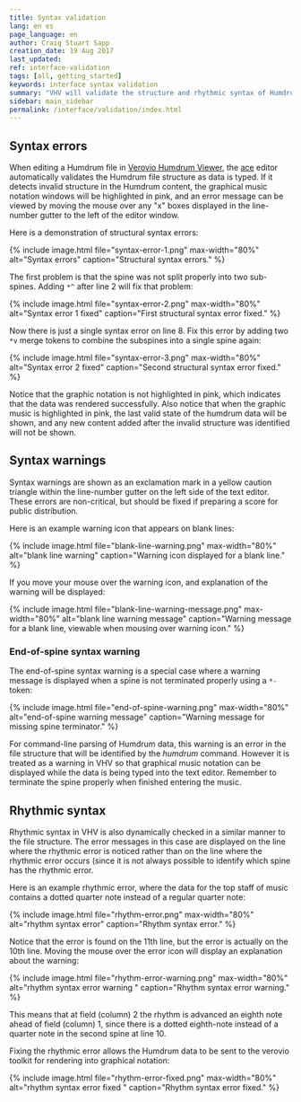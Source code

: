 ```yaml
---
title: Syntax validation
lang: en es
page_language: en
author: Craig Stuart Sapp
creation_date: 19 Aug 2017
last_updated:
ref: interface-validation
tags: [all, getting_started]
keywords: interface syntax validation
summary: "VHV will validate the structure and rhythmic syntax of Humdrum files before attempting to render them to graphical notation."
sidebar: main_sidebar
permalink: /interface/validation/index.html
---
```


## Syntax errors ##

When editing a Humdrum file in [Verovio Humdrum
Viewer](http://verovio.humdrum.org), the [ace](https://ace.c9.io/)
editor automatically validates the Humdrum file structure as data
is typed.  If it detects invalid structure in the Humdrum content,
the graphical music notation windows will be highlighted in pink,
and an error message can be viewed by moving the mouse over any
"x" boxes displayed in the line-number gutter to the left of the
editor window.

Here is a demonstration of structural syntax errors:

{% include image.html
	file="syntax-error-1.png"
	max-width="80%"
	alt="Syntax errors"
	caption="Structural syntax errors."
%}

The first problem is that the spine was not split properly into two
sub-spines.  Adding `*^` after line 2 will fix that problem:

{% include image.html
	file="syntax-error-2.png"
	max-width="80%"
	alt="Syntax error 1 fixed"
	caption="First structural syntax error fixed."
%}

Now there is just a single syntax error on line 8.  Fix this error by
adding two `*v` merge tokens to combine the subspines into a single
spine again:

{% include image.html
	file="syntax-error-3.png"
	max-width="80%"
	alt="Syntax error 2 fixed"
	caption="Second structural syntax error fixed."
%}

Notice that the graphic notation is not highlighted in pink, which
indicates that the data was rendered successfully.  Also notice that
when the graphic music is highlighted in pink, the last valid state of 
the humdrum data will be shown, and any new content added after 
the invalid structure was identified will not be shown.


## Syntax warnings ##

Syntax warnings are shown as an exclamation mark in a yellow caution
triangle within the line-number gutter on the left side of the text
editor.  These errors are non-critical, but should be fixed if
preparing a score for public distribution.

Here is an example warning icon that appears on blank lines:

{% include image.html
	file="blank-line-warning.png"
	max-width="80%"
	alt="blank line warning"
	caption="Warning icon displayed for a blank line."
%}

If you move your mouse over the warning icon, and explanation of the
warning will be displayed:

{% include image.html
	file="blank-line-warning-message.png"
	max-width="80%"
	alt="blank line warning message"
	caption="Warning message for a blank line, viewable when mousing over warning icon."
%}

### End-of-spine syntax warning ###

The end-of-spine syntax warning is a special case where a warning
message is displayed when a spine is not terminated properly using 
a `*-` token:

{% include image.html
	file="end-of-spine-warning.png"
	max-width="80%"
	alt="end-of-spine warning message"
	caption="Warning message for missing spine terminator."
%}

For command-line parsing of Humdrum data, this warning is an error
in the file structure that will be identified by the *humdrum*
command.  However it is treated as a warning in VHV so that graphical
music notation can be displayed while the data is being typed into the
text editor.  Remember to terminate the spine properly when finished
entering the music.


## Rhythmic syntax ##

Rhythmic syntax in VHV is also dynamically checked in a similar
manner to the file structure.  The error messages in this case are
displayed on the line where the rhythmic error is noticed rather
than on the line where the rhythmic error occurs (since it is not
always possible to identify which spine has the rhythmic error.

Here is an example rhythmic error, where the data for the top staff of
music contains a dotted quarter note instead of a regular quarter note:

{% include image.html
	file="rhythm-error.png"
	max-width="80%"
	alt="rhythm syntax error"
	caption="Rhythm syntax error."
%}

Notice that the error is found on the 11th line, but the error
is actually on the 10th line.  Moving the mouse over the error
icon will display an explanation about the warning:

{% include image.html
	file="rhythm-error-warning.png"
	max-width="80%"
	alt="rhythm syntax error warning "
	caption="Rhythm syntax error warning."
%}

This means that at field (column) 2 the rhythm is advanced an
eighth note ahead of field (column) 1, since there is a
dotted eighth-note instead of a quarter note in the second spine at
line 10.


Fixing the rhythmic error allows the Humdrum data to be sent to the
verovio toolkit for rendering into graphical notation:

{% include image.html
	file="rhythm-error-fixed.png"
	max-width="80%"
	alt="rhythm syntax error fixed "
	caption="Rhythm syntax error fixed."
%}


